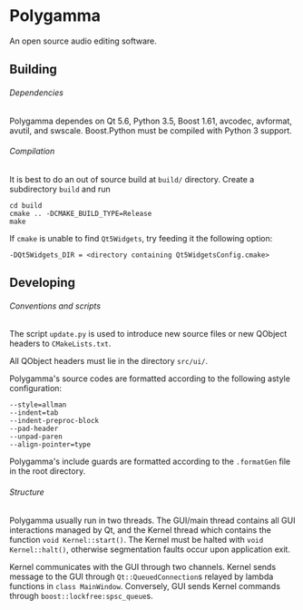# Polygamma

An open source audio editing software.

## Building

###### Dependencies
Polygamma dependes on Qt 5.6, Python 3.5, Boost 1.61, avcodec, avformat,
avutil, and swscale. Boost.Python must be compiled with Python 3 support.

###### Compilation
It is best to do an out of source build at `build/` directory. Create a
subdirectory `build` and run
```
cd build
cmake .. -DCMAKE_BUILD_TYPE=Release
make
```
If `cmake` is unable to find `Qt5Widgets`, try feeding it the following option:
```
-DQt5Widgets_DIR = <directory containing Qt5WidgetsConfig.cmake>
```
## Developing

###### Conventions and scripts

The script `update.py` is used to introduce new source files or new QObject
headers to `CMakeLists.txt`.

All QObject headers must lie in the directory `src/ui/`.

Polygamma's source codes are formatted according to the following astyle
configuration:
```
--style=allman
--indent=tab
--indent-preproc-block
--pad-header
--unpad-paren
--align-pointer=type	
```
Polygamma's include guards are formatted according to the `.formatGen` file in
the root directory.

###### Structure

Polygamma usually run in two threads. The GUI/main thread contains all GUI
interactions managed by Qt, and the Kernel thread which contains the function
`void Kernel::start()`. The Kernel must be halted with `void Kernel::halt()`,
otherwise segmentation faults occur upon application exit.

Kernel communicates with the GUI through two channels. Kernel sends message
to the GUI through `Qt::QueuedConnection`s relayed by lambda functions in
`class MainWindow`. Conversely, GUI sends Kernel commands through
`boost::lockfree:spsc_queue`s.

